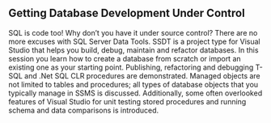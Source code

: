 ## Getting Database Development Under Control

SQL is code too! Why don’t you have it under source control? There are no more excuses 
with SQL Server Data Tools. SSDT is a project type for Visual Studio that helps you build, 
debug, maintain and refactor databases. In this session you learn how to create a database from scratch 
or import an existing one as your starting point. Publishing, refactoring and 
debugging T-SQL and .Net SQL CLR procedures are demonstrated. Managed objects are not limited
to tables and procedures; all types of database objects that you typically manage in SSMS 
is discussed. Additionally, some often overlooked features of Visual Studio for unit testing 
stored procedures and running schema and data comparisons is introduced.
